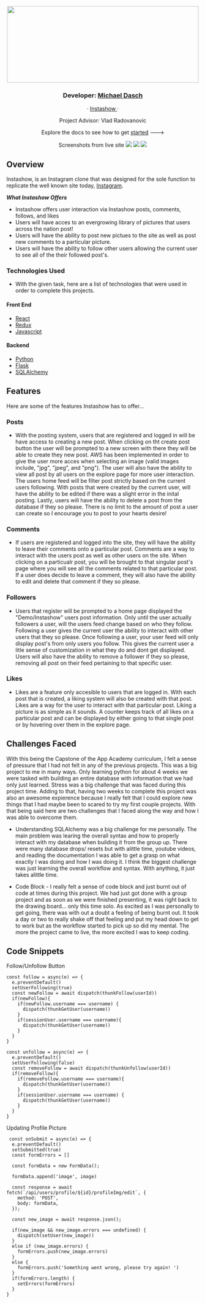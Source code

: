 <p align="center">
  <img src="https://user-images.githubusercontent.com/95194326/184575846-d4c1a9ad-f334-4ca2-a187-78862727d14f.png" width="500" height="200">
  <h3 align="center">Developer:
    <a href="https://github.com/MDasch22"> Michael Dasch </a>
  </h3>
  <p align='center'>
    ·
    <a href="https://instashow.herokuapp.com/">
      Instashow
    </a>
    ·
  </p>
  <p align="center">Project Advisor: Vlad Radovanovic </p>
  <p align='center'>
    Explore the docs to see how to get 
    <a href="https://github.com/MDasch22/Instashow/wiki">started</a>
    --->
  </p>
  <p align="center"> Screenshots from live site 
    <img src='https://user-images.githubusercontent.com/95194326/184576006-b91a818a-e33f-44eb-a3e5-cc4051fae45e.png'>
    <img src='https://user-images.githubusercontent.com/95194326/184576125-769222e0-8213-4f9d-9bd3-eacf73c33911.png'>
    <img src='https://user-images.githubusercontent.com/95194326/184576173-f9e2424a-c08e-4b47-91e7-d0166f2816eb.png'>
  </p>
</p>


## Overview 
  Instashow, is an Instagram clone that was designed for the sole function to replicate the well known site today, [Instagram](https://www.instagram.com/).
  
  ***What Instashow Offers***
  - Instashow offers user interaction via Instashow posts, comments, follows, and likes
  - Users will have acces to an evergrowing library of pictures that users across the nation post!
  - Users will have the ability to post new pictues to the site as well as post new comments to a particular picture.
  - Users will have the ability to follow other users allowing the current user to see all of the their followed post's.
  
 ### Technologies Used 
  
  - With the given task, here are a list of technologies that were used in order to complete this projects. 
  
  #### Front End
   - [React](https://reactjs.org/)
   - [Redux](https://redux.js.org/)
   - [Javascript](https://www.javascript.com/)
   
  #### Backend
  - [Python](https://www.python.org/)
  - [Flask](https://flask.palletsprojects.com/en/2.2.x/)
  - [SQLAlchemy](https://www.sqlalchemy.org/)

   
   
 ## Features 
  Here are some of the features Instashow has to offer...
  
  ### Posts
   - With the posting system, users that are registered and logged in will be have access to creating a new post. When clicking on tht create post button the user         will be prompted to a new screen with there they will be able to create they new post. AWS has been implemented in order to give the user more acces when               selecting an image (valid images include, "jpg", "jpeg", and "png"). The user will also have the ability to view all post by all users on the explore page for         more user interaction. The users home feed will be filter post strictly based on the current users following. With posts that were created by the current user,         will have the ability to be edited if there was a slight error in the inital posting. Lastly, users will have the ability to delete a post from the database if         they so please. There is no limit to the amount of post a user can create so I encourage you to post to your hearts desire!
    
  ### Comments 
   - If users are registered and logged into the site, they will have the ability to leave their comments onto a particular post. Comments are a way to interact with the users post as well as other users on the site. When clicking on a particualr post, you will be brought to that singular post's page where you will see all the comments related to that particular post. If a user does decide to leave a comment, they will also have the ability to edit and delete that comment if they so please. 
    
  ### Followers 
   - Users that register will be prompted to a home page displayed the "Demo/Instashow" users post information. Only until the user actually followers a user, will the users feed change based on who they follow. Following a user gives the current user the ability to interact with other users that they so please. Once following a user, your user feed will only display post's from only users you follow. This gives the current user a litle sense of customization in what they do and dont get displayed. Users will also have the ability to remove a follower if they so please, removing all post on their feed pertaining to that specific user. 
   
  ### Likes 
   - Likes are a feature only accesible to users that are logged in. With each post that is created, a liking system will also be created with that post. Likes are a way for the user to interact with that particular post. Liking a picture is as simple as it sounds. A counter keeps track of all likes on a particular post and can be displayed by either going to that single post or by hovering over them in the explore page. 
    
 
 ## Challenges Faced
 
 With this being the Capstone of the App Academy curriculum, I felt a sense of pressure that I had not felt in any of the previous projects. This was a big project to me in many ways. Only learning python for about 4 weeks we were tasked with building an entire database with information that we had only just learned. Stress was a big challenge that was faced during this project time. Adding to that, having two weeks to complete this project was also an awesome expierence because I really felt that I could explore new things that I had maybe been to scared to try my first couple projects. With that being said here are two challenges that I faced along the way and how I was able to overcome them. 
 
 - Understanding SQLAlchemy was a big challenge for me personally. The main problem was learing the overall syntax and how to properly interact with my database when building it from the group up. There were many database drops/ resets but with alittle time, youtube videos, and reading the documentation I was able to get a grasp on what exactly I was doing and how I was doing it. I think the biggest challenge was just learning the overall workflow and syntax. With anything, it just takes alittle time. 
 
 - Code Block - I really felt a sense of code block and just burnt out of code at times during this project. We had just got done with a group project and as soon as we were finished presenting, it was right back to the drawing board... only this time solo.  As excited as I was personally to get going, there was with out a doubt a feeling of being burnt out. It took a day or two to really shake off that feeling and put my head down to get to work but as the workflow started to pick up so did my mental. The more the project came to live, the more excited I was to keep coding. 
  
 
 ## Code Snippets
 Follow/Unfollow Button
  ```
  const follow = async(e) => {
    e.preventDefault()
    setUserFollowing(true)
    const newFollow = await dispatch(thunkFollow(userId))
    if(newFollow){
      if(newFollow.username === username) {
        dispatch(thunkGetUser(username))
      }
      if(sessionUser.username === username){
        dispatch(thunkGetUser(username))
      }
    }
  }

  const unfollow = async(e) => {
    e.preventDefault()
    setUserFollowing(false)
    const removeFollow = await dispatch(thunkUnfollow(userId))
    if(removeFollow){
      if(removeFollow.username === username){
        dispatch(thunkGetUser(username))
      }
      if(sessionUser.username === username) {
        dispatch(thunkGetUser(username))
      }
    }
  }
  ```
  
  Updating Profile Picture
  ```
   const onSubmit = async(e) => {
    e.preventDefault()
    setSubmitted(true)
    const formErrors = []

    const formData = new FormData();

    formData.append('image', image)

    const response = await fetch(`/api/users/profile/${id}/profileImg/edit`, {
      method: 'POST',
      body: formData,
    });

    const new_image = await response.json();

    if(new_image && new_image.errors === undefined) {
      dispatch(setUser(new_image))
    }
    else if (new_image.errors) {
      formErrors.push(new_image.errors)
    }
    else {
      formErrors.push('Something went wrong, please try again! ')
    }
    if(formErrors.length) {
      setErrors(formErrors)
    }
  }
  ```
   

